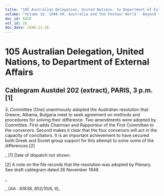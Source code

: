 ```yaml
---
title: "105 Australian Delegation, United Nations, to Department of External Affairs"
volume: "Volume 16: 1948-49, Australia and the Postwar World - Beyond the Region"
doc_id: 6820
vol_id: 16
doc_date: 1948-11-26
---
```


# 105 Australian Delegation, United Nations, to Department of External Affairs

## Cablegram Austdel 202 (extract), PARIS, 3 p.m.[1]

3\. Committee [One] unanimously adopted the Australian resolution that Greece, Albania, Bulgaria meet to seek agreement on methods and procedures for solving their difference. Two amendments were adopted by Committee. First adds Chairman and Rapporteur of the First Committee to the convenors. Second makes it clear that the four convenors will act in the capacity of conciliators. It is an important achievement to have secured both Greek and Soviet group support for this attempt to solve some of the differences.[2]

_ [1] Date of dispatch not shown.

[2] A note on the file records that the resolution was adopted by Plenary. See draft cablegram dated 26 November 1948.

_

_ [AA : A1838, 852/10/6, II]_
